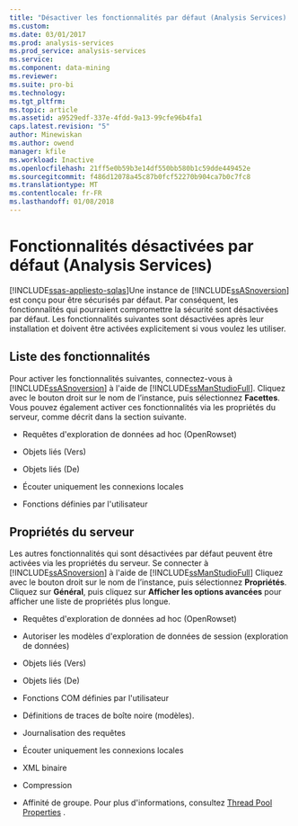```yaml
---
title: "Désactiver les fonctionnalités par défaut (Analysis Services) | Documents Microsoft"
ms.custom: 
ms.date: 03/01/2017
ms.prod: analysis-services
ms.prod_service: analysis-services
ms.service: 
ms.component: data-mining
ms.reviewer: 
ms.suite: pro-bi
ms.technology: 
ms.tgt_pltfrm: 
ms.topic: article
ms.assetid: a9529edf-337e-4fdd-9a13-99cfe96b4fa1
caps.latest.revision: "5"
author: Minewiskan
ms.author: owend
manager: kfile
ms.workload: Inactive
ms.openlocfilehash: 21ff5e0b59b3e14df550bb580b1c59dde449452e
ms.sourcegitcommit: f486d12078a45c87b0fcf52270b904ca7b0c7fc8
ms.translationtype: MT
ms.contentlocale: fr-FR
ms.lasthandoff: 01/08/2018
---
```

# <a name="features-off-by-default-analysis-services"></a>Fonctionnalités désactivées par défaut (Analysis Services)
[!INCLUDE[ssas-appliesto-sqlas](../../includes/ssas-appliesto-sqlas.md)]Une instance de [!INCLUDE[ssASnoversion](../../includes/ssasnoversion-md.md)] est conçu pour être sécurisés par défaut. Par conséquent, les fonctionnalités qui pourraient compromettre la sécurité sont désactivées par défaut. Les fonctionnalités suivantes sont désactivées après leur installation et doivent être activées explicitement si vous voulez les utiliser.  
  
## <a name="feature-list"></a>Liste des fonctionnalités  
 Pour activer les fonctionnalités suivantes, connectez-vous à [!INCLUDE[ssASnoversion](../../includes/ssasnoversion-md.md)] à l'aide de [!INCLUDE[ssManStudioFull](../../includes/ssmanstudiofull-md.md)]. Cliquez avec le bouton droit sur le nom de l’instance, puis sélectionnez **Facettes**. Vous pouvez également activer ces fonctionnalités via les propriétés du serveur, comme décrit dans la section suivante.  
  
-   Requêtes d'exploration de données ad hoc (OpenRowset)  
  
-   Objets liés (Vers)  
  
-   Objets liés (De)  
  
-   Écouter uniquement les connexions locales  
  
-   Fonctions définies par l'utilisateur  
  
## <a name="server-properties"></a>Propriétés du serveur  
 Les autres fonctionnalités qui sont désactivées par défaut peuvent être activées via les propriétés du serveur. Se connecter à [!INCLUDE[ssASnoversion](../../includes/ssasnoversion-md.md)] à l'aide de [!INCLUDE[ssManStudioFull](../../includes/ssmanstudiofull-md.md)] Cliquez avec le bouton droit sur le nom de l’instance, puis sélectionnez **Propriétés**. Cliquez sur **Général**, puis cliquez sur **Afficher les options avancées** pour afficher une liste de propriétés plus longue.  
  
-   Requêtes d'exploration de données ad hoc (OpenRowset)  
  
-   Autoriser les modèles d'exploration de données de session (exploration de données)  
  
-   Objets liés (Vers)  
  
-   Objets liés (De)  
  
-   Fonctions COM définies par l'utilisateur  
  
-   Définitions de traces de boîte noire (modèles).  
  
-   Journalisation des requêtes  
  
-   Écouter uniquement les connexions locales  
  
-   XML binaire  
  
-   Compression  
  
-   Affinité de groupe. Pour plus d'informations, consultez [Thread Pool Properties](../../analysis-services/server-properties/thread-pool-properties.md) .  
  
  
